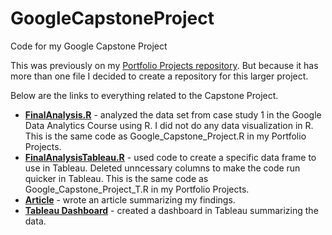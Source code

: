 # GoogleCapstoneProject
Code for my Google Capstone Project

This was previously on my [Portfolio Projects repository](https://github.com/kellyjadams/portfolioProjects). But because it has more than one file I decided to create a repository for this larger project.

Below are the links to everything related to the Capstone Project. 
- [**FinalAnalysis.R**](https://github.com/kellyjadams/GoogleCapstoneProject/blob/main/FinalAnalysis.R) - analyzed the data set from case study 1 in the Google Data Analytics Course using R. I did not do any data visualization in R. This is the same code as Google_Capstone_Project.R in my Portfolio Projects. 
- [**FinalAnalysisTableau.R**](https://github.com/kellyjadams/GoogleCapstoneProject/blob/main/FinalAnalysisTableau.R) - used code to create a specific data frame to use in Tableau. Deleted unncessary columns to make the code run quicker in Tableau. This is the same code as Google_Capstone_Project_T.R in my Portfolio Projects. 
- [**Article**](https://www.kellyjadams.com/post/google-capstone-project) - wrote an article summarizing my findings.
- [**Tableau Dashboard**](https://public.tableau.com/views/GoogleCapstoneProjectCyclistic/Dashboard?:language=en-US&:display_count=n&:origin=viz_share_link) - created a dashboard in Tableau summarizing the data.
